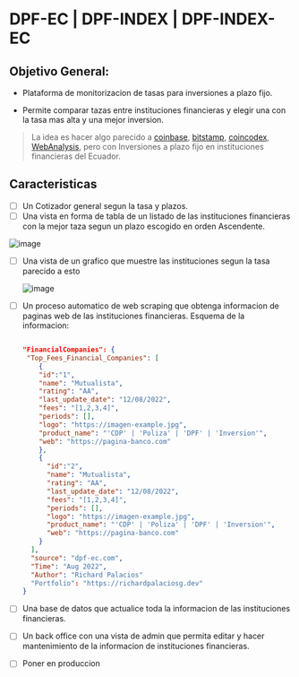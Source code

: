 # DPF-EC | DPF-INDEX | DPF-INDEX-EC

## Objetivo General: 

- Plataforma de monitorizacion de tasas para inversiones a plazo fijo. 

- Permite comparar tazas entre instituciones financieras y elegir una con la tasa mas alta y una mejor inversion. 

 > La idea es  hacer algo parecido a [coinbase](https://www.coinbase.com/), [bitstamp](https://www.bitstamp.net/), [coincodex](https://coincodex.com/), [WebAnalysis](https://awebanalysis.com/es/crypto-currencies-monitor-price/), pero con Inversiones a plazo fijo en instituciones financieras del Ecuador.

## Caracteristicas

- [ ] Un Cotizador general segun la tasa y plazos.
- [ ] Una vista en forma de tabla de un listado de las instituciones financieras con la mejor taza segun un plazo escogido en orden Ascendente.

![image](https://user-images.githubusercontent.com/11642622/186201685-371798c4-2da6-441f-99d5-6ab2b8eaff49.png)

- [ ] Una vista de un grafico que muestre las instituciones segun la tasa parecido a esto

  ![image](https://user-images.githubusercontent.com/11642622/186197363-281b11f7-0e4d-4e18-a976-58079e1b9149.png)
  
- [ ] Un proceso automatico de web scraping que obtenga informacion de paginas web de las instituciones financieras.
  Esquema de la informacion:
  
    ```json
    
    "FinancialCompanies": {
     "Top_Fees_Financial_Companies": [
        {
        "id":"1", 
        "name": "Mutualista",
        "rating": "AA",
        "last_update_date": "12/08/2022",
        "fees": "[1,2,3,4]",
        "periods": [],
        "logo": "https://imagen-example.jpg",
        "product_name": "'CDP' | 'Poliza' | 'DPF' | 'Inversion'",
        "web": "https://pagina-banco.com"
        },
        {
          "id":"2", 
          "name": "Mutualista",
          "rating": "AA",
          "last_update_date": "12/08/2022",
          "fees": "[1,2,3,4]",
          "periods": [],
          "logo": "https://imagen-example.jpg",
          "product_name": "'CDP' | 'Poliza' | 'DPF' | 'Inversion'",
          "web": "https://pagina-banco.com"
        }
      ],
      "source": "dpf-ec.com",
      "Time": "Aug 2022",
      "Author": "Richard Palacios"
      "Portfolio": "https://richardpalaciosg.dev"
    }  
    ```
  
- [ ] Una base de datos que actualice toda la informacion de las instituciones financieras.
- [ ] Un back office con una vista de admin que permita editar y hacer mantenimiento de la informacion de instituciones financieras.
- [ ] Poner en produccion 



